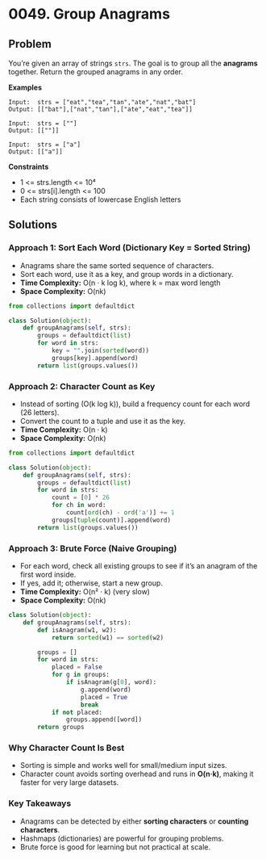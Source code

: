 # 0049. Group Anagrams

## Problem

You’re given an array of strings `strs`. The goal is to group all the **anagrams** together.
Return the grouped anagrams in any order.

**Examples**

```
Input:  strs = ["eat","tea","tan","ate","nat","bat"]  
Output: [["bat"],["nat","tan"],["ate","eat","tea"]]  

Input:  strs = [""]  
Output: [[""]]  

Input:  strs = ["a"]  
Output: [["a"]]
```

**Constraints**

* 1 <= strs.length <= 10⁴
* 0 <= strs\[i].length <= 100
* Each string consists of lowercase English letters


## Solutions

### Approach 1: Sort Each Word (Dictionary Key = Sorted String)

* Anagrams share the same sorted sequence of characters.
* Sort each word, use it as a key, and group words in a dictionary.
* **Time Complexity:** O(n · k log k), where k = max word length
* **Space Complexity:** O(nk)

```python
from collections import defaultdict

class Solution(object):
    def groupAnagrams(self, strs):
        groups = defaultdict(list)
        for word in strs:
            key = "".join(sorted(word))
            groups[key].append(word)
        return list(groups.values())
```


### Approach 2: Character Count as Key

* Instead of sorting (O(k log k)), build a frequency count for each word (26 letters).
* Convert the count to a tuple and use it as the key.
* **Time Complexity:** O(n · k)
* **Space Complexity:** O(nk)

```python
from collections import defaultdict

class Solution(object):
    def groupAnagrams(self, strs):
        groups = defaultdict(list)
        for word in strs:
            count = [0] * 26
            for ch in word:
                count[ord(ch) - ord('a')] += 1
            groups[tuple(count)].append(word)
        return list(groups.values())
```


### Approach 3: Brute Force (Naive Grouping)

* For each word, check all existing groups to see if it’s an anagram of the first word inside.
* If yes, add it; otherwise, start a new group.
* **Time Complexity:** O(n² · k) (very slow)
* **Space Complexity:** O(nk)

```python
class Solution(object):
    def groupAnagrams(self, strs):
        def isAnagram(w1, w2):
            return sorted(w1) == sorted(w2)

        groups = []
        for word in strs:
            placed = False
            for g in groups:
                if isAnagram(g[0], word):
                    g.append(word)
                    placed = True
                    break
            if not placed:
                groups.append([word])
        return groups
```


### Why Character Count Is Best

* Sorting is simple and works well for small/medium input sizes.
* Character count avoids sorting overhead and runs in **O(n·k)**, making it faster for very large datasets.


### Key Takeaways

* Anagrams can be detected by either **sorting characters** or **counting characters**.
* Hashmaps (dictionaries) are powerful for grouping problems.
* Brute force is good for learning but not practical at scale.
